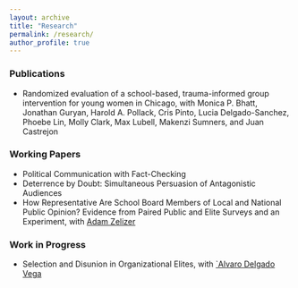 ```yaml
---
layout: archive
title: "Research"
permalink: /research/
author_profile: true
---
```



### Publications 
* Randomized evaluation of a school-based, trauma-informed group intervention for young women in Chicago, with Monica P. Bhatt, Jonathan Guryan, Harold A. Pollack, Cris Pinto, Lucia Delgado-Sanchez, Phoebe Lin, Molly Clark, Max Lubell, Makenzi Sumners, and Juan Castrejon 

### Working Papers

* Political Communication with Fact-Checking
* Deterrence by Doubt: Simultaneous Persuasion of Antagonistic Audiences
* How Representative Are School Board Members of Local and National Public Opinion?
Evidence from Paired Public and Elite Surveys and an Experiment, with [Adam Zelizer](https://adamzelizer.com/)

### Work in Progress 
* Selection and Disunion in Organizational Elites, with [\`Alvaro Delgado Vega](https://sites.google.com/view/alvarodelgadovega/home)